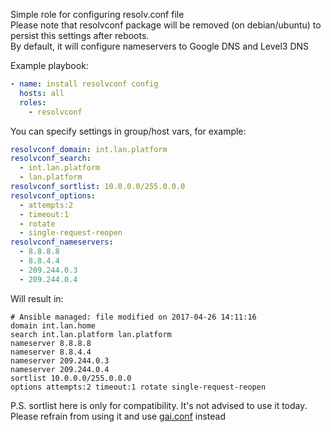 Simple role for configuring resolv.conf file  
Please note that resolvconf package will be removed (on debian/ubuntu) to persist this settings after reboots.  
By default, it will configure nameservers to Google DNS and Level3 DNS  

Example playbook:
```yml
- name: install resolvconf config
  hosts: all
  roles:
    - resolvconf
```

You can specify settings in group/host vars, for example:
```yml
resolvconf_domain: int.lan.platform
resolvconf_search:
  - int.lan.platform
  - lan.platform
resolvconf_sortlist: 10.0.0.0/255.0.0.0
resolvconf_options:
  - attempts:2
  - timeout:1
  - rotate
  - single-request-reopen
resolvconf_nameservers:
  - 8.8.8.8
  - 8.8.4.4
  - 209.244.0.3
  - 209.244.0.4
```

Will result in:
```
# Ansible managed: file modified on 2017-04-26 14:11:16
domain int.lan.home
search int.lan.platform lan.platform
nameserver 8.8.8.8
nameserver 8.8.4.4
nameserver 209.244.0.3
nameserver 209.244.0.4
sortlist 10.0.0.0/255.0.0.0
options attempts:2 timeout:1 rotate single-request-reopen
```

P.S. sortlist here is only for compatibility. It's not advised to use it today.  
Please refrain from using it and use [gai.conf](https://linux.die.net/man/5/gai.conf) instead
